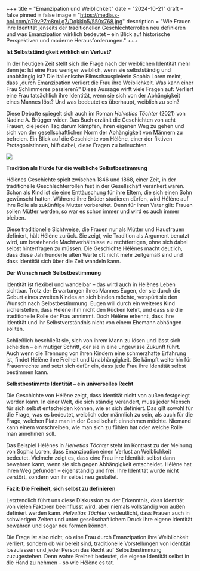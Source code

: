 +++
title = "Emanzipation und Weiblichkeit"
date = "2024-10-21"
draft = false
pinned = false
image = "https://media.s-bol.com/n79vP7m8mLg7/Dqkklp5/550x768.jpg"
description = "Wie Frauen ihre Identität jenseits der traditionellen Geschlechterrollen neu definieren und was Emanzipation wirklich bedeutet – ein Blick auf historische Perspektiven und moderne Herausforderungen."
+++
<!--StartFragment-->

**Ist Selbstständigkeit wirklich ein Verlust?**

In der heutigen Zeit stellt sich die Frage nach der weiblichen Identität mehr denn je: Ist eine Frau weniger weiblich, wenn sie selbstständig und unabhängig ist? Die italienische Filmschauspielerin Sophia Loren meint, dass „durch Emanzipation verliert die Frau ihre Weiblichkeit. Was kann einer Frau Schlimmeres passieren?“ Diese Aussage wirft viele Fragen auf: Verliert eine Frau tatsächlich ihre Identität, wenn sie sich von der Abhängigkeit eines Mannes löst? Und was bedeutet es überhaupt, weiblich zu sein?

Diese Debatte spiegelt sich auch im Roman *Helvetias Töchter* (2021) von Nadine A. Brügger wider. Das Buch erzählt die Geschichten von acht Frauen, die jeden Tag darum kämpfen, ihren eigenen Weg zu gehen und sich von der gesellschaftlichen Norm der Abhängigkeit von Männern zu befreien. Ein Blick auf die Geschichte von Hélène, einer der fiktiven Protagonistinnen, hilft dabei, diese Fragen zu beleuchten.

![](https://media.s-bol.com/n79vP7m8mLg7/Dqkklp5/550x768.jpg)

**Tradition als Hürde für die weibliche Selbstbestimmung**

Hélènes Geschichte spielt zwischen 1846 und 1868, einer Zeit, in der traditionelle Geschlechterrollen fest in der Gesellschaft verankert waren. Schon als Kind ist sie eine Enttäuschung für ihre Eltern, die sich einen Sohn gewünscht hatten. Während ihre Brüder studieren dürfen, wird Hélène auf ihre Rolle als zukünftige Mutter vorbereitet. Denn für ihren Vater gilt: Frauen sollen Mütter werden, so war es schon immer und wird es auch immer bleiben.

Diese traditionelle Sichtweise, die Frauen nur als Mütter und Hausfrauen definiert, hält Hélène zurück. Sie zeigt, wie Tradition als Argument benutzt wird, um bestehende Machtverhältnisse zu rechtfertigen, ohne sich dabei selbst hinterfragen zu müssen. Die Geschichte Hélènes macht deutlich, dass diese Jahrhunderte alten Werte oft nicht mehr zeitgemäß sind und dass Identität sich über die Zeit wandeln kann.

**Der Wunsch nach Selbstbestimmung**

Identität ist flexibel und wandelbar – das wird auch in Hélènes Leben sichtbar. Trotz der Erwartungen ihres Mannes Eugen, der sie durch die Geburt eines zweiten Kindes an sich binden möchte, verspürt sie den Wunsch nach Selbstbestimmung. Eugen will durch ein weiteres Kind sicherstellen, dass Hélène ihm nicht den Rücken kehrt, und dass sie die traditionelle Rolle der Frau annimmt. Doch Hélène erkennt, dass ihre Identität und ihr Selbstverständnis nicht von einem Ehemann abhängen sollten.

Schließlich beschließt sie, sich von ihrem Mann zu lösen und lässt sich scheiden – ein mutiger Schritt, der sie in eine ungewisse Zukunft führt. Auch wenn die Trennung von ihren Kindern eine schmerzhafte Erfahrung ist, findet Hélène ihre Freiheit und Unabhängigkeit. Sie kämpft weiterhin für Frauenrechte und setzt sich dafür ein, dass jede Frau ihre Identität selbst bestimmen kann.

**Selbstbestimmte Identität – ein universelles Recht**

Die Geschichte von Hélène zeigt, dass Identität nicht von außen festgelegt werden kann. In einer Welt, die sich ständig verändert, muss jeder Mensch für sich selbst entscheiden können, wie er sich definiert. Das gilt sowohl für die Frage, was es bedeutet, weiblich oder männlich zu sein, als auch für die Frage, welchen Platz man in der Gesellschaft einnehmen möchte. Niemand kann einem vorschreiben, wie man sich zu fühlen hat oder welche Rolle man annehmen soll.

Das Beispiel Hélènes in *Helvetias Töchter* steht im Kontrast zu der Meinung von Sophia Loren, dass Emanzipation einen Verlust an Weiblichkeit bedeutet. Vielmehr zeigt es, dass eine Frau ihre Identität selbst dann bewahren kann, wenn sie sich gegen Abhängigkeit entscheidet. Hélène hat ihren Weg gefunden – eigenständig und frei. Ihre Identität wurde nicht zerstört, sondern von ihr selbst neu gestaltet.

**Fazit: Die Freiheit, sich selbst zu definieren**

Letztendlich führt uns diese Diskussion zu der Erkenntnis, dass Identität von vielen Faktoren beeinflusst wird, aber niemals vollständig von außen definiert werden kann. *Helvetias Töchter* verdeutlicht, dass Frauen auch in schwierigen Zeiten und unter gesellschaftlichem Druck ihre eigene Identität bewahren und sogar neu formen können.

Die Frage ist also nicht, ob eine Frau durch Emanzipation ihre Weiblichkeit verliert, sondern ob wir bereit sind, traditionelle Vorstellungen von Identität loszulassen und jeder Person das Recht auf Selbstbestimmung zuzugestehen. Denn wahre Freiheit bedeutet, die eigene Identität selbst in die Hand zu nehmen – so wie Hélène es tat.

<!--EndFragment-->